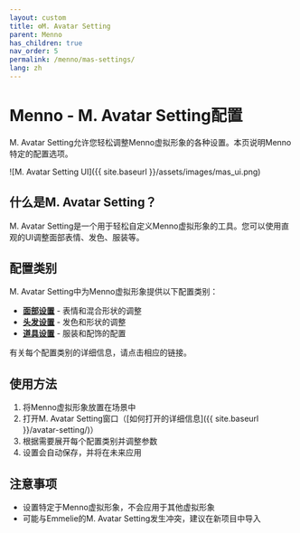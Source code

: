 ```yaml
---
layout: custom
title: ⚙️M. Avatar Setting
parent: Menno
has_children: true
nav_order: 5
permalink: /menno/mas-settings/
lang: zh
---
```


# Menno - M. Avatar Setting配置

M. Avatar Setting允许您轻松调整Menno虚拟形象的各种设置。本页说明Menno特定的配置选项。

![M. Avatar Setting UI]({{ site.baseurl }}/assets/images/mas_ui.png)

## 什么是M. Avatar Setting？

M. Avatar Setting是一个用于轻松自定义Menno虚拟形象的工具。您可以使用直观的UI调整面部表情、发色、服装等。

## 配置类别

M. Avatar Setting中为Menno虚拟形象提供以下配置类别：

* [**面部设置**](../menno/mas-settings/face/) - 表情和混合形状的调整
* [**头发设置**](../menno/mas-settings/hair/) - 发色和形状的调整
* [**道具设置**](../menno/mas-settings/items/) - 服装和配饰的配置

有关每个配置类别的详细信息，请点击相应的链接。

## 使用方法

1. 将Menno虚拟形象放置在场景中
2. 打开M. Avatar Setting窗口（[如何打开的详细信息]({{ site.baseurl }}/avatar-setting/)）
3. 根据需要展开每个配置类别并调整参数
4. 设置会自动保存，并将在未来应用

## 注意事项

* 设置特定于Menno虚拟形象，不会应用于其他虚拟形象
* 可能与Emmelie的M. Avatar Setting发生冲突，建议在新项目中导入 